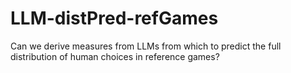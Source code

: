 # LLM-distPred-refGames
Can we derive measures from LLMs from which to predict the full distribution of human choices in reference games?
